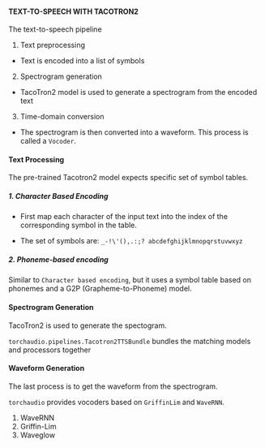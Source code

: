 #### TEXT-TO-SPEECH WITH TACOTRON2

The text-to-speech pipeline

1. Text preprocessing
* Text is encoded into a list of symbols

2. Spectrogram generation
* TacoTron2 model is used to generate a spectrogram from the encoded text

3. Time-domain conversion
* The spectrogram is then converted into a waveform. This process is called a `Vocoder`.

#### Text Processing

The pre-trained Tacotron2 model expects specific set of symbol tables.

##### 1. Character Based Encoding

* First map each character of the input text into the index of the corresponding symbol in the table.

* The set of symbols are: `_-!\'(),.:;? abcdefghijklmnopqrstuvwxyz`

##### 2. Phoneme-based encoding

Similar to `Character based encoding`, but it uses a symbol table based on phonemes and a G2P (Grapheme-to-Phoneme) model.

#### Spectrogram Generation

TacoTron2 is used to generate the spectogram.

`torchaudio.pipelines.Tacotron2TTSBundle` bundles the matching models and processors together

#### Waveform Generation
The last process is to get the waveform from the spectrogram.

`torchaudio` provides vocoders based on `GriffinLim` and `WaveRNN`.

1. WaveRNN
2. Griffin-Lim
3. Waveglow
